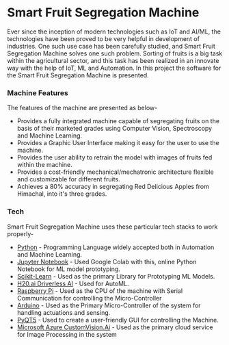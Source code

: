 # Smart Fruit Segregation Machine

Ever since the inception of modern technologies such as IoT and AI/ML, the technologies have been proved to be very helpful in development of industries. One such use case has been carefully studied, and Smart Fruit Segregation Machine solves one such problem. Sorting of fruits is a big task within the agricultural sector, and this task has been realized in an innovate way with the help of IoT, ML and Automation. 
In this project the software for the Smart Fruit Segregation Machine is presented. 

### Machine Features
The features of the machine are presented as below- 
* Provides a fully integrated machine capable of segregating fruits on the basis of their marketed grades using Computer Vision, Spectroscopy and Machine Learning.
* Provides a Graphic User Interface making it easy for the user to use the machine.
* Provides the user ability to retrain the model with images of fruits fed within the machine.
* Provides a cost-friendly mechanical/mechatronic architecture flexible and customizable for different fruits.
* Achieves a 80% accuracy in segregating Red Delicious Apples from Himachal, into it's three grades.


### Tech

Smart Fruit Segregation Machine uses these particular tech stacks to work properly- 

* [Python](https://www.python.org/) - Programming Language widely accepted both in Automation and Machine Learning.
* [Jupyter Notebook](https://jupyter.org/) - Used Google Colab with this, online Python Notebook for ML model prototyping.
* [Scikit-Learn](https://scikit-learn.org/stable/) - Used as the primary Library for Prototyping ML Models.
* [H20.ai Driverless AI](https://www.h2o.ai/products/h2o-driverless-ai/) - Used for AutoML.
* [Raspberry Pi](https://www.raspberrypi.org/) - Used as the CPU of the machine with Serial Communication for controlling the Micro-Controller
* [Arduino](https://www.arduino.cc/) - Used as the Primary Micro-Controller of the system for handling actuations and sensing. 
* [PyQT5](https://www.riverbankcomputing.com/software/pyqt/) - Used to create a user-friendly GUI for controlling the Machine. 
* [Microsoft Azure CustomVision.Ai](https://www.customvision.ai/) - Used as the primary cloud service for Image Processing in the system

